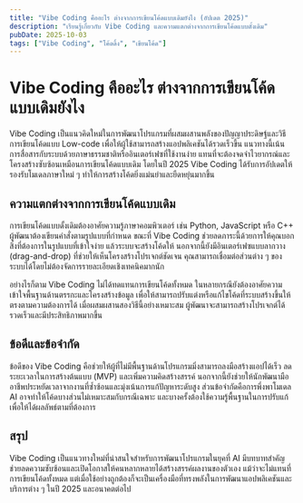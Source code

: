 ```yaml
---
title: "Vibe Coding คืออะไร ต่างจากการเขียนโค้ดแบบเดิมยังไง (อัปเดต 2025)"
description: "เรียนรู้เกี่ยวกับ Vibe Coding และความแตกต่างจากการเขียนโค้ดแบบดั้งเดิม"
pubDate: 2025-10-03
tags: ["Vibe Coding", "โค้ดดิ้ง", "เขียนโค้ด"]
---
```


# Vibe Coding คืออะไร ต่างจากการเขียนโค้ดแบบเดิมยังไง

Vibe Coding เป็นแนวคิดใหม่ในการพัฒนาโปรแกรมที่ผสมผสานพลังของปัญญาประดิษฐ์และวิธีการเขียนโค้ดแบบ Low-code เพื่อให้ผู้ใช้สามารถสร้างแอปพลิเคชันได้รวดเร็วขึ้น แนวทางนี้เน้นการสื่อสารกับระบบด้วยภาษาธรรมชาติหรืออินเตอร์เฟซที่ใช้งานง่าย แทนที่จะต้องจดจำไวยากรณ์และโครงสร้างซับซ้อนเหมือนการเขียนโค้ดแบบเดิม โดยในปี 2025 Vibe Coding ได้รับการอัปเดตให้รองรับโมเดลภาษาใหม่ ๆ ทำให้การสร้างโค้ดยิ่งแม่นยำและยืดหยุ่นมากขึ้น

## ความแตกต่างจากการเขียนโค้ดแบบเดิม

การเขียนโค้ดแบบดั้งเดิมต้องอาศัยความรู้ภาษาคอมพิวเตอร์ เช่น Python, JavaScript หรือ C++ ผู้พัฒนาต้องเขียนคำสั่งตามรูปแบบที่กำหนด ขณะที่ Vibe Coding ช่วยลดภาระนี้ด้วยการให้คุณบอกสิ่งที่ต้องการในรูปแบบที่เข้าใจง่าย แล้วระบบจะสร้างโค้ดให้ นอกจากนี้ยังมีอินเตอร์เฟซแบบลากวาง (drag-and-drop) ที่ช่วยให้เห็นโครงสร้างโปรเจกต์ชัดเจน คุณสามารถเชื่อมต่อส่วนต่าง ๆ ของระบบได้โดยไม่ต้องจัดการรายละเอียดเชิงเทคนิคมากนัก

อย่างไรก็ตาม Vibe Coding ไม่ได้ทดแทนการเขียนโค้ดทั้งหมด ในหลายกรณียังต้องอาศัยความเข้าใจพื้นฐานด้านตรรกะและโครงสร้างข้อมูล เพื่อให้สามารถปรับแต่งหรือแก้ไขโค้ดที่ระบบสร้างขึ้นให้ตรงตามความต้องการได้ เมื่อผสมผสานสองวิธีนี้อย่างเหมาะสม ผู้พัฒนาจะสามารถสร้างโปรเจกต์ได้รวดเร็วและมีประสิทธิภาพมากขึ้น

## ข้อดีและข้อจำกัด

ข้อดีของ Vibe Coding คือช่วยให้ผู้ที่ไม่มีพื้นฐานด้านโปรแกรมมิ่งสามารถลงมือสร้างแอปได้เร็ว ลดระยะเวลาในการสร้างต้นแบบ (MVP) และเพิ่มความคิดสร้างสรรค์ นอกจากนี้ยังช่วยให้นักพัฒนามืออาชีพประหยัดเวลาจากงานที่ซ้ำซ้อนและมุ่งเน้นการแก้ปัญหาระดับสูง ส่วนข้อจำกัดคือการพึ่งพาโมเดล AI อาจทำให้โค้ดบางส่วนไม่เหมาะสมกับกรณีเฉพาะ และบางครั้งต้องใช้ความรู้พื้นฐานในการปรับแก้เพื่อให้ได้ผลลัพธ์ตามที่ต้องการ

## สรุป

Vibe Coding เป็นแนวทางใหม่ที่น่าสนใจสำหรับการพัฒนาโปรแกรมในยุคที่ AI มีบทบาทสำคัญ ช่วยลดความซับซ้อนและเปิดโอกาสให้คนหลากหลายได้สร้างสรรค์ผลงานของตัวเอง แม้ว่าจะไม่แทนที่การเขียนโค้ดทั้งหมด แต่เมื่อใช้อย่างถูกต้องก็จะเป็นเครื่องมือที่ทรงพลังในการพัฒนาแอปพลิเคชันและบริการต่าง ๆ ในปี 2025 และอนาคตต่อไป
